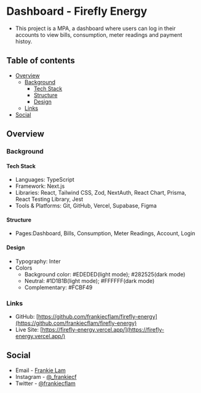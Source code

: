 # Dashboard - Firefly Energy

- This project is a MPA, a dashboard where users can log in their accounts to view bills, consumption, meter readings and payment histoy.

## Table of contents

- [Overview](#overview)
  - [Background](#background)
    - [Tech Stack](#tech-stack)
    - [Structure](#structure)
    - [Design](#design)
  - [Links](#links)
- [Social](#social)

## Overview

### Background

#### Tech Stack

- Languages: TypeScript
- Framework: Next.js
- Libraries: React, Tailwind CSS, Zod, NextAuth, React Chart, Prisma, React Testing Library, Jest
- Tools & Platforms: Git, GitHub, Vercel, Supabase, Figma

#### Structure

- Pages:Dashboard, Bills, Consumption, Meter Readings, Account, Login

#### Design

- Typography: Inter
- Colors
  - Background color: #EDEDED(light mode); #282525(dark mode)
  - Neutral: #1D1B1B(light mode); #FFFFFF(dark mode)
  - Complementary: #FCBF49

### Links

- GitHub: [https://github.com/frankiecflam/firefly-energy](https://github.com/frankiecflam/firefly-energy)
- Live Site: [https://firefly-energy.vercel.app/](https://firefly-energy.vercel.app/)

## Social

- Email - [Frankie Lam](cfl.frankie@gmail.com)
- Instagram - [@\_frankiecf](https://www.instagram.com/_frankiecf)
- Twitter - [@frankiecflam](https://twitter.com/frankiecflam)
